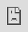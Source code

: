 ```yaml
---
layout: post
title: "갓세븐의 잭슨이 신곡 '혼자'의 깜짝 티저를 떨어뜨렸다."
author: "undefined"
thumbnail: "https://www.allkpop.com/upload/2021/01/content/272344/thumb/1611809055_beansss.jpg"
tags: 
---
```




<div class="video_wrapper" style="padding-top: 56.25%;">
    <iframe id="player" class="main_video" src="https://www.youtube.com/embed/PplxnAzYIuY" width="100%" height="100%" frameborder="0" allowfullscreen="" style="display: block !important; position: absolute; top: 0px; left: 0px; width: 100%; height: 100%;"></iframe>
</div>


갓세븐의 잭슨이 신곡의 깜짝 D-2 티저 영상을 공개했다.

이전에, 잭슨은 새로운 음악 작업을 하느라 바빴음을 암시함으로써 SNS의 팬들을 흥분시켰고, 이제, 그 날이 빠르게 다가오고 있는 것처럼 보인다! 잭슨의 새 싱글 "➡➡➡ Alone"은 1월 30일 오후 12시 CST에 발매될 예정이다. 위의 드라마틱한 첫 티저 영상으로 판단하건대, 잭슨은 또 다른 감동적인 이야기로 연기력을 시험대에 올려놓을지도 모른다!

위의 왕 팀의 새로운 유튜브 채널도 꼭 구독하세요.